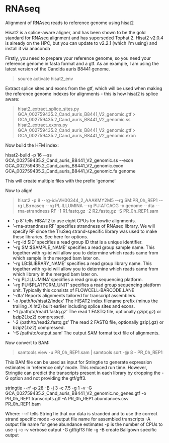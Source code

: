 # RNAseq
Alignment of RNAseq reads to reference genome using hisat2

Hisat2 is a splice-aware aligner, and has been shown to be the gold standard for RNAseq alignment and has superseded Tophat 2. Hisat2 v2.0.4 is already on the HPC, but you can update to v2.2.1 (which I'm using) and install it via anaconda 

Firstly, you need to prepare your reference genome, so you need your reference genome in fasta format and a gtf. As an example, I am using the latest version of the Candida auris B8441 genome.

>source activate hisat2_env

Extract splice sites and exons from the gtf, which will be used when making the reference genome indexes for alignments - this is how hisat2 is splice aware:

>hisat2_extract_splice_sites.py GCA_002759435.2_Cand_auris_B8441_V2_genomic.gtf > GCA_002759435.2_Cand_auris_B8441_V2_genomic.ss
>hisat2_extract_exons.py GCA_002759435.2_Cand_auris_B8441_V2_genomic.gtf > GCA_002759435.2_Cand_auris_B8441_V2_genomic.exon

Now build the HFM index:

hisat2-build -p 16 --ss GCA_002759435.2_Cand_auris_B8441_V2_genomic.ss --exon GCA_002759435.2_Cand_auris_B8441_V2_genomic.exon GCA_002759435.2_Cand_auris_B8441_V2_genomic.fa genome

This will create multiple files with the prefix 'genome'

Now to align!

>hisat2 -p 8 --rg-id=VH00344_2_AAAKMY2M5 --rg SM:PR_0h_REP1 --rg LB:rnaseq --rg PL:ILLUMINA --rg PU:ATCACG -x genome --dta --rna-strandness RF -1 R1.fastq.gz -2 R2.fastq.gz -S PR_0h_REP1.sam

- ‘-p 8’ tells HISAT2 to use eight CPUs for bowtie alignments.
- ’–rna-strandness RF’ specifies strandness of RNAseq library. We will specify RF since the TruSeq strand-specific library was used to make these libraries. See here for options.
- ’–rg-id $ID’ specifies a read group ID that is a unique identifier.
- ’–rg SM:$SAMPLE_NAME’ specifies a read group sample name. This together with rg-id will allow you to determine which reads came from which sample in the merged bam later on.
- ’–rg LB:$LIBRARY_NAME’ specifies a read group library name. This together with rg-id will allow you to determine which reads came from which library in the merged bam later on.
- ’–rg PL:ILLUMINA’ specifies a read group sequencing platform.
- ’–rg PU:$PLATFORM_UNIT’ specifies a read group sequencing platform unit. Typically this consists of FLOWCELL-BARCODE.LANE
- ’–dta’ Reports alignments tailored for transcript assemblers.
- ‘-x /path/to/hisat2/index’ The HISAT2 index filename prefix (minus the trailing .X.ht2) built earlier including splice sites and exons.
- ‘-1 /path/to/read1.fastq.gz’ The read 1 FASTQ file, optionally gzip(.gz) or bzip2(.bz2) compressed.
- ‘-2 /path/to/read2.fastq.gz’ The read 2 FASTQ file, optionally gzip(.gz) or bzip2(.bz2) compressed.
- ‘-S /path/to/output.sam’ The output SAM format text file of alignments.

Now convert to BAM: 

>samtools view -u PR_0h_REP1.sam | samtools sort -@ 8 - PR_0h_REP1

This BAM file can be used as input for Stringtie to generate expression estimates in 'reference only' mode. This reduced run time. However, Stringtie can predict the transcripts present in each library by dropping the -G option and not providing the gtf/gff3.

stringtie --rf -p 28 -B -j 3 -c 7.5 -g 1 -v -G GCA_002759435.2_Cand_auris_B8441_V2_genomic.no_genes.gtf -o PR_0h_REP1.transcripts.gtf -A PR_0h_REP1.abundances.csv PR_0h_REP1.bam

Where: --rf tells StringTie that our data is stranded and to use the correct strand specific mode
-o output file name for assembled transcripts
-A output file name for gene abundance estimates
-p is the number of CPUs to use
-j
-c
-v verbose output
-G gtf/gff3 file
-g
-B create Ballgown specific output
